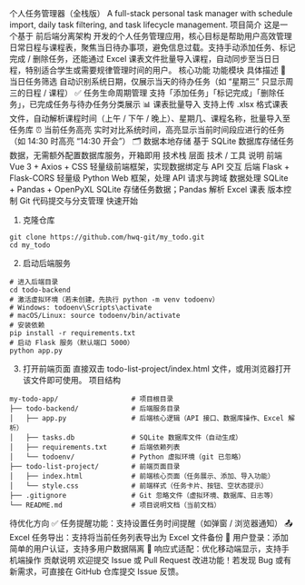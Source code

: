 个人任务管理器（全栈版）
A full-stack personal task manager with schedule import, daily task filtering, and task lifecycle management.
项目简介
这是一个基于 前后端分离架构 开发的个人任务管理应用，核心目标是帮助用户高效管理日常日程与课程表，聚焦当日待办事项，避免信息过载。支持手动添加任务、标记完成 / 删除任务，还能通过 Excel 课表文件批量导入课程，自动同步至当日日程，特别适合学生或需要规律管理时间的用户。
核心功能
功能模块	具体描述
📅 当日任务筛选	自动识别系统日期，仅展示当天的待办任务（如 “星期三” 只显示周三的日程 / 课程）
✅ 任务生命周期管理	支持「添加任务」「标记完成」「删除任务」，已完成任务与待办任务分类展示
📊 课表批量导入	支持上传 .xlsx 格式课表文件，自动解析课程时间（上午 / 下午 / 晚上）、星期几、课程名称，批量导入至任务库
⏰ 当前任务高亮	实时对比系统时间，高亮显示当前时间段应进行的任务（如 14:30 时高亮 “14:30 开会”）
🗂️ 数据本地存储	基于 SQLite 数据库存储任务数据，无需额外配置数据库服务，开箱即用
技术栈
层面	技术 / 工具	说明
前端	Vue 3 + Axios + CSS	轻量级前端框架，实现数据绑定与 API 交互
后端	Flask + Flask-CORS	轻量级 Python Web 框架，处理 API 请求与跨域
数据处理	SQLite + Pandas + OpenPyXL	SQLite 存储任务数据；Pandas 解析 Excel 课表
版本控制	Git	代码提交与分支管理
快速开始
1. 克隆仓库
```
git clone https://github.com/hwq-git/my_todo.git
cd my_todo
```
2. 启动后端服务
```
# 进入后端目录
cd todo-backend
# 激活虚拟环境（若未创建，先执行 python -m venv todoenv）
# Windows: todoenv\Scripts\activate
# macOS/Linux: source todoenv/bin/activate
# 安装依赖
pip install -r requirements.txt
# 启动 Flask 服务（默认端口 5000）
python app.py
```
3. 打开前端页面
直接双击 todo-list-project/index.html 文件，或用浏览器打开该文件即可使用。
项目结构
```
my-todo-app/                  # 项目根目录
├── todo-backend/             # 后端服务目录
│   ├── app.py                # 后端核心逻辑（API 接口、数据库操作、Excel 解析）
│   ├── tasks.db              # SQLite 数据库文件（自动生成）
│   ├── requirements.txt      # 后端依赖列表
│   └── todoenv/              # Python 虚拟环境（git 已忽略）
├── todo-list-project/        # 前端页面目录
│   ├── index.html            # 前端核心页面（任务展示、添加、导入功能）
│   └── style.css             # 前端样式（任务卡片、按钮、空状态提示）
├── .gitignore                # Git 忽略文件（虚拟环境、数据库、日志等）
└── README.md                 # 项目说明文档（当前文档）
```
待优化方向
✅ 任务提醒功能：支持设置任务时间提醒（如弹窗 / 浏览器通知）
📤 Excel 任务导出：支持将当前任务列表导出为 Excel 文件备份
🔐 用户登录：添加简单的用户认证，支持多用户数据隔离
📱 响应式适配：优化移动端显示，支持手机端操作
贡献说明
欢迎提交 Issue 或 Pull Request 改进功能！若发现 Bug 或有新需求，可直接在 GitHub 仓库提交 Issue 反馈。
